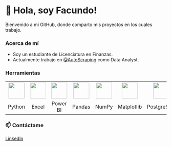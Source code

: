 # 👋 Hola, soy Facundo!

Bienvenido a mi GitHub, donde comparto mis proyectos en los cuales trabajo. 

### Acerca de mí  

- Soy un estudiante de Licenciatura en Finanzas.  
- Actualmente trabajo en [@AutoScraping](https://github.com/AutoScraping) como Data Analyst.

### Herramientas  

<table>
  <tr>
    <td align="center"><img src="https://cdn.jsdelivr.net/gh/devicons/devicon/icons/python/python-original.svg" width="50px"/></td>
    <td align="center"><img src="https://upload.wikimedia.org/wikipedia/commons/8/87/Excel_2019-present.svg" width="50px"/></td>
    <td align="center"><img src="https://upload.wikimedia.org/wikipedia/commons/2/20/Power_BI_logo_black.svg" width="50px"/></td>
    <td align="center"><img src="https://upload.wikimedia.org/wikipedia/commons/e/ed/Pandas_logo.svg" width="50px"/></td>
    <td align="center"><img src="https://upload.wikimedia.org/wikipedia/commons/3/31/NumPy_logo_2020.svg" width="50px"/></td>
    <td align="center"><img src="https://upload.wikimedia.org/wikipedia/commons/8/84/Matplotlib_icon.svg" width="50px"/></td>
    <td align="center"><img src="https://upload.wikimedia.org/wikipedia/commons/2/29/Postgresql_elephant.svg" width="50px"/></td>
    <td align="center"><img src="https://cdn.jsdelivr.net/gh/devicons/devicon/icons/git/git-original.svg" width="50px"/></td>
    <td align="center"><img src="https://cdn.jsdelivr.net/gh/devicons/devicon/icons/github/github-original.svg" width="50px"/></td>
  </tr>
  <tr>
    <td align="center">Python</td>
    <td align="center">Excel</td>
    <td align="center">Power BI</td>
    <td align="center">Pandas</td>
    <td align="center">NumPy</td>
    <td align="center">Matplotlib</td>
    <td align="center">PostgreSQL</td>
    <td align="center">Git</td>
    <td align="center">GitHub</td>
  </tr>
</table>


### 📫 Contáctame
  [LinkedIn](https://www.linkedin.com/in/facundolotobattan/)

